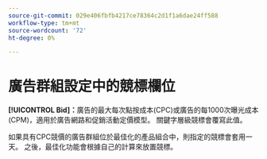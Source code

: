 ```yaml
---
source-git-commit: 029e406fbfb4217ce78364c2d1f1a6dae24ff588
workflow-type: tm+mt
source-wordcount: '72'
ht-degree: 0%

---
```

# 廣告群組設定中的競標欄位

**[!UICONTROL Bid]：**&#x200B;廣告的最大每次點按成本(CPC)或廣告的每1000次曝光成本(CPM)，適用於廣告網路和促銷活動定價模型。 關鍵字層級競標會覆寫此值。

如果具有CPC競價的廣告群組位於最佳化的產品組合中，則指定的競標會套用一天。 之後，最佳化功能會根據自己的計算來放置競標。
